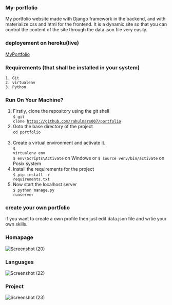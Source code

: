 ### My-portfolio
 My portfolio website made with Django framework in the backend, and with materialize css and html for the frontend. It is a dynamic site so that you can control the       content of the site through the data.json file very easily.

###  deployement on heroku(live) 
  [MyPortfolio](https://vast-earth-25200.herokuapp.com/)
  
### Requirements (that shall be installed in your system)
    1. Git 
    2. virtualenv
    3. Python

### Run On Your Machine?

 1. Firstly, clone the repository using the git shell <br>
 <code>$ git clone https://github.com/rahulmars007/portfolio</code> <br>
 2. Goto the base directory of the project <br>
 <code>cd portfolio </code> <br>
 3. Create a virtual environment and activate it. <br>
 <code>$ virtualenv env</code> <br>
 <code>$ env\Scripts\Activate</code> on Windows or <code>$ source venv/bin/activate</code> on Posix system <br>
 4. Install the requirements for the project <br>
 <code>$ pip install -r requirements.txt</code>  <br>
 5. Now start the localhost server<br>
 <code>$ python manage.py runserver</code> <br>

### create your own portfolio
 if you want to create a own profile then just edit data.json file and wrtie your own skills.

### Homapage
 ![Screenshot (20)](https://user-images.githubusercontent.com/61510754/125197901-3bfa9780-e27d-11eb-9ab6-cd0602888aa9.png)

### Languages
 ![Screenshot (22)](https://user-images.githubusercontent.com/61510754/125197970-7f550600-e27d-11eb-8e2b-239fa9a00f7d.png)

### Project
 ![Screenshot (23)](https://user-images.githubusercontent.com/61510754/125198019-c5aa6500-e27d-11eb-9d39-af6dea7aeafc.png)
